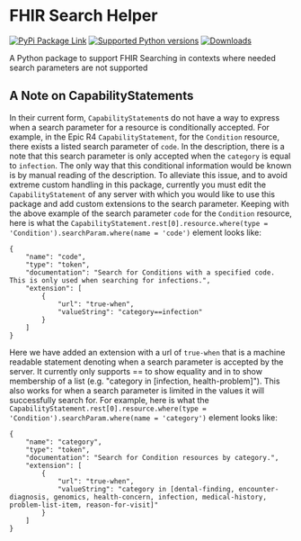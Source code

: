 # FHIR Search Helper

<a href="https://pypi.python.org/pypi/fhirsearchhelper" rel="PyPi Package Link">![PyPi Package Link](https://img.shields.io/pypi/v/fhirsearchhelper.svg)</a>
<a href="https://pypi.python.org/pypi/fhirsearchhelper" rel="Supported Python versions">![Supported Python versions](https://img.shields.io/pypi/pyversions/fhirsearchhelper.svg)</a>
[![Downloads](https://pepy.tech/badge/fhirsearchhelper)](https://pepy.tech/project/fhirsearchhelper)

A Python package to support FHIR Searching in contexts where needed search parameters are not supported

## A Note on CapabilityStatements

In their current form, `CapabilityStatement`s do not have a way to express when a search parameter for a resource is conditionally accepted. For example, in the Epic R4 `CapabilityStatement`, for the `Condition` resource, there exists a listed search parameter of `code`. In the description, there is a note that this search parameter is only accepted when the `category` is equal to `infection`. The only way that this conditional information would be known is by manual reading of the description. To alleviate this issue, and to avoid extreme custom handling in this package, currently you must edit the `CapabilityStatement` of any server with which you would like to use this package and add custom extensions to the search parameter. Keeping with the above example of the search parameter `code` for the `Condition` resource, here is what the `CapabilityStatement.rest[0].resource.where(type = 'Condition').searchParam.where(name = 'code')` element looks like:

```
{
    "name": "code",
    "type": "token",
    "documentation": "Search for Conditions with a specified code. This is only used when searching for infections.",
    "extension": [
        {
            "url": "true-when",
            "valueString": "category==infection"
        }
    ]
}
```

Here we have added an extension with a url of `true-when` that is a machine readable statement denoting when a search parameter is accepted by the server. It currently only supports == to show equality and in to show membership of a list (e.g. "category in [infection, health-problem]"). This also works for when a search parameter is limited in the values it will successfully search for. For example, here is what the `CapabilityStatement.rest[0].resource.where(type = 'Condition').searchParam.where(name = 'category')` element looks like:

```
{
    "name": "category",
    "type": "token",
    "documentation": "Search for Condition resources by category.",
    "extension": [
        {
            "url": "true-when",
            "valueString": "category in [dental-finding, encounter-diagnosis, genomics, health-concern, infection, medical-history, problem-list-item, reason-for-visit]"
        }
    ]
}
```